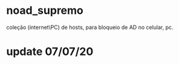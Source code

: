 # noad_supremo
coleção (internet\PC) de hosts, para bloqueio de AD no celular, pc.
# update 07/07/20

